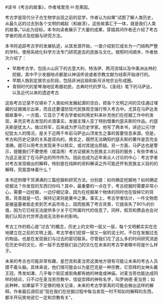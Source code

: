 #读书《考古的故事》，作者埃里克·H·克莱因。

考古学是现代分子古生物学出现之前的显学，作者认为如果“试图了解人类历史，从最久远的过去到各个文明的崛起（和崩溃）。这些故事汇于一体，就是我们人类的故事。”以此为目标，本书向读者展示了大量的成果，穿插其间作者还介绍了考古学者的观点及挖掘与研究方法。 

本书将追踪考古学的发展轨迹，从其发源开始，一直介绍到它成长为一门结构严整的学科，使用系统化科学方法专门研究逝去的民族与文化。按照时间顺序，作者依次介绍了：

- 早期考古学，包括火山灰下的古意大利、特洛伊、两河流域以及中美洲丛林的挖掘，其中不少发掘地点都是以神话传说或者宗教文献为线索开始进行的。
- 早期人族到定居农业阶段，包括非洲远祖和新月沃地农业形成圈。
- 青铜时代的爱琴海地区希腊初民，古典时代的罗马，《圣经》笔下的马萨达，以及近代以来的遗迹考古

这些考古记录不仅填补了人类如何发展起源的空白，把各个文明之间的交往通过埋藏的证据揭示出来，而且还要谨防现代民族观念强行带入考古中。尤其在马萨达发掘故事中，一方面，它显示了考古学者如何用史料来补充他们在挖掘工作中的发现，来充实考古发现的点滴事实。发掘主理人亚丁特别借重约瑟夫斯的作品。约瑟夫斯是犹太人，做过将军，后来成为罗马历史学家。他写了两本书，讲述公元1世纪犹太人的情况，是关于近两千年前马萨达山顶发生之事的首要信息来源。但是，考古和历史记录的关系是双向的。换言之，既然无法确知约瑟夫斯的著作是否完全准确，就可以用考古发现来予以核实，或对其提出质疑。另一方面，马萨达也是警示，提醒我们不要使用（或滥用）考古证据来为民族主义的目的服务；有些学者认为这正是亚丁在马萨达的所作所为。因此也成为近年来众人讨论的中心：考古学者对考古发现做出的解释，特别是在纯粹的资料解读之外可能还怀有民族主义目的的解释，究竟意味着什么？

本书还附赠干货满满的三篇挖掘和研究方法，分别是：如何确定挖掘地？如何确定挖掘法？你发现的东西归你吗？其中，最重要的一点在于，考古挖掘时需要非常小心，需要一边挖掘，一边仔细记录，因为在挖掘某个物体的同时也在毁掉它的背景。背景就是一切，保持记录则是重中之重。事实上，考古学者估计，一件文物若是被盗墓者偷走卖到艺术品市场上，因而脱离了考古背景，它就丧失了90%的价值，因为它已经无法提供多少关于它所属时代的信息了。同样，假货和赝品也会对我们认知古代世界造成无法弥补的影响。

考古工作的核心是“过去”的概念，历史上的文明一层又一层，每个文明都实实在在地建立在之前的文明上面。考古学者们挖穿一层又一层的泥土时，不仅在发掘过去的物品，也是在发现我们与过去的密切联系。尽管我们花了这么多的时间研究消逝在历史中的文化，却一般不去想我们自己的文化在未来的考古学者眼中将是什么样子。

未来的考古也可能非常有趣，星巴克和麦当劳这类地方很有可能让未来的考古人员摸不着头脑。具体来说，他们很可能会以为星巴克是一种宗教，它崇拜的女神头戴王冠，秀发如瀑，几乎每个街区或街角都有她的神龛或神庙。对麦当劳也能达成同样的结论，只不过在麦当劳宗教中，信徒崇拜的神有名字，叫罗纳德·麦当劳；如此种种，如果留不下足够的相关记录，未来的考古学家真的可能会做出这样的解释。作者最后调侃说“现在我们在挖掘过程中每当发现一时不知如何解释的东西，都半开玩笑地说它一定和宗教有关”。



